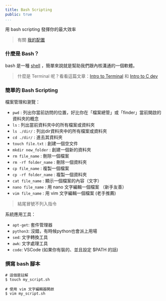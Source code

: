 ```yaml
---
title: Bash Scripting
public: true
...
```


用 bash scripting 發揮你的最大效率

> 有關 [我的配置](my-config.html)

### 什麼是 Bash？

bash 是一種 [shell](https://zh.wikipedia.org/zh-tw/%E6%AE%BC%E5%B1%A4) ，簡單來說就是幫助我們跟內核溝通的一個軟體。

> 什麼是 Terminal 呢？看看這篇文章：[Intro to Terminal](./intro-2-terminal.html) 和 [Intro to C dev](./c-lang.html)

### 簡單的 Bash Scripting

檔案管理和瀏覽：

* `pwd` : 列出你當前訪問的位置，好比你在「檔案總管」或「finder」當前開啟的資料夾的概念
* `ls` : 列出當前資料夾中的所有檔案或資料夾
* `ls ./dir/` : 列出dir資料夾中的所有檔案或資料夾
* `cd ./dir/` : 進去其資料夾
* `touch file.txt` : 創建一個空文件
* `mkdir new_folder` : 創建一個新的資料夾
* `rm file_name` : 刪除一個檔案
* `rm -rf folder_name` : 刪除一個資料夾
* `cp file_name` : 複製一個檔案
* `cp -rf folder_name` : 複製一個資料夾
* `cat file_name` : 顯示一個檔案的內容（文字）
* `nano file_name` : 用 nano 文字編輯一個檔案 （新手友善）
* `vim file_name` : 用 vim 文字編輯一個檔案 (老手推薦)

> 結尾冒號不列入指令

系統應用工具：

* `apt-get`: 套件管理器
* `python3`: 沒錯，有時候python也會派上用場
* `sed`: 文字轉換工具
* `awk`: 文字處理工具
* `code`: VSCode (如果你有裝的、並且設定 $PATH 的話)

### 撰寫 bash 腳本

```
# 這個是註解
$ touch my_script.sh

# 使用 vim 文字編輯器開啟
$ vim my_script.sh
```
